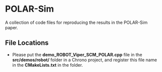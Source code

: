# POLAR-Sim

A collection of code files for reproducing the results in the POLAR-Sim paper.

## File Locations
- Please put the **demo_ROBOT_Viper_SCM_POLAR.cpp** file in the **src/demos/robot/** folder in a Chrono project, and register this file name in the **CMakeLists.txt** in the folder.
